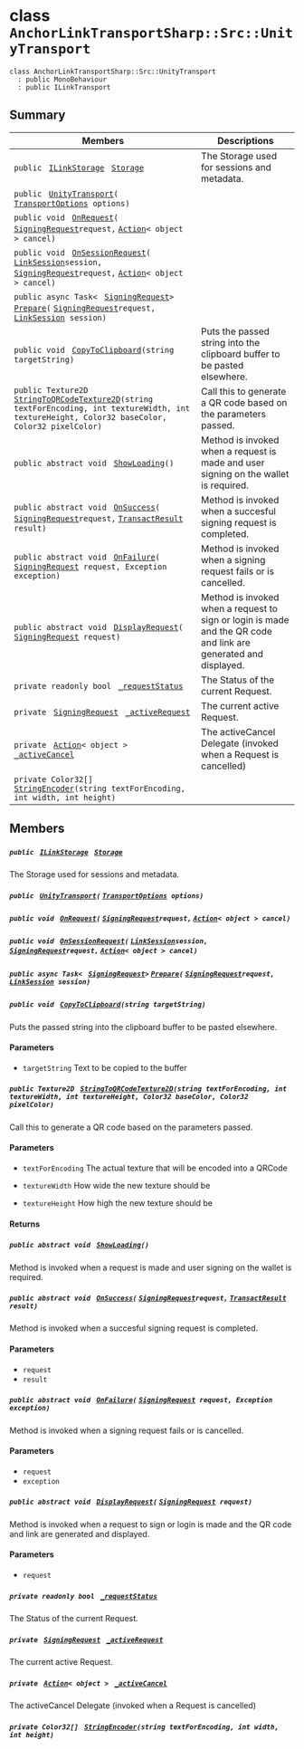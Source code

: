 # class `AnchorLinkTransportSharp::Src::UnityTransport` 

```
class AnchorLinkTransportSharp::Src::UnityTransport
  : public MonoBehaviour
  : public ILinkTransport
```

## Summary

 Members                                | Descriptions                                
----------------------------------------|---------------------------------------------
`public ` [`ILinkStorage`](AnchorLinkSharp.md)` ` [`Storage`](#class_anchor_link_transport_sharp_1_1_src_1_1_unity_transport_1a3198c2558a95eb66553955ab4b579438) | The Storage used for sessions and metadata.
`public ` [`UnityTransport`](#class_anchor_link_transport_sharp_1_1_src_1_1_unity_transport_1ac17cf84d27619a7170e46e363eee0412)`(` [`TransportOptions`](AnchorLinkTransportSharp--Src--TransportOptions.md)` options)` | 
`public void ` [`OnRequest`](#class_anchor_link_transport_sharp_1_1_src_1_1_unity_transport_1af033a491264433deccf8f379377bf0de)`(` [`SigningRequest`](EosioSigningRequest--SigningRequest.md)` request, ` [`Action`](#_anchor_example_panel_8cs_1a24e91c56095a0673d92c6eac6e069a3c)`< object > cancel)` | 
`public void ` [`OnSessionRequest`](#class_anchor_link_transport_sharp_1_1_src_1_1_unity_transport_1ab43ebe78aa7d484d52f5d1f80e8a0e74)`(` [`LinkSession`](AnchorLinkSharp--LinkSession.md)` session, ` [`SigningRequest`](EosioSigningRequest--SigningRequest.md)` request, ` [`Action`](#_anchor_example_panel_8cs_1a24e91c56095a0673d92c6eac6e069a3c)`< object > cancel)` | 
`public async Task< ` [`SigningRequest`](EosioSigningRequest--SigningRequest.md)` > ` [`Prepare`](#class_anchor_link_transport_sharp_1_1_src_1_1_unity_transport_1a2ba24fa9a86412c68780ae3157322251)`(` [`SigningRequest`](EosioSigningRequest--SigningRequest.md)` request, ` [`LinkSession`](AnchorLinkSharp--LinkSession.md)` session)` | 
`public void ` [`CopyToClipboard`](#class_anchor_link_transport_sharp_1_1_src_1_1_unity_transport_1a78826733039b0d0513d3a8d096c964c5)`(string targetString)` | Puts the passed string into the clipboard buffer to be pasted elsewhere.
`public Texture2D ` [`StringToQRCodeTexture2D`](#class_anchor_link_transport_sharp_1_1_src_1_1_unity_transport_1aacd85aff186fa6642a396d97be396fba)`(string textForEncoding, int textureWidth, int textureHeight, Color32 baseColor, Color32 pixelColor)` | Call this to generate a QR code based on the parameters passed.
`public abstract void ` [`ShowLoading`](#class_anchor_link_transport_sharp_1_1_src_1_1_unity_transport_1af418b15dece32a4e64c2eecf5ad5d395)`()` | Method is invoked when a request is made and user signing on the wallet is required.
`public abstract void ` [`OnSuccess`](#class_anchor_link_transport_sharp_1_1_src_1_1_unity_transport_1a21b85c67f69efaeeb2fcc52bcbb75d8f)`(` [`SigningRequest`](EosioSigningRequest--SigningRequest.md)` request, ` [`TransactResult`](AnchorLinkSharp--TransactResult.md)` result)` | Method is invoked when a succesful signing request is completed.
`public abstract void ` [`OnFailure`](#class_anchor_link_transport_sharp_1_1_src_1_1_unity_transport_1ad51f12d8e0f841020c19b45b7554a8b0)`(` [`SigningRequest`](EosioSigningRequest--SigningRequest.md)` request, Exception exception)` | Method is invoked when a signing request fails or is cancelled.
`public abstract void ` [`DisplayRequest`](#class_anchor_link_transport_sharp_1_1_src_1_1_unity_transport_1a768e8851a4d14b2454161b925e5efc16)`(` [`SigningRequest`](EosioSigningRequest--SigningRequest.md)` request)` | Method is invoked when a request to sign or login is made and the QR code and link are generated and displayed.
`private readonly bool ` [`_requestStatus`](#class_anchor_link_transport_sharp_1_1_src_1_1_unity_transport_1aca210874d7d563cfc1475451b4e26ad1) | The Status of the current Request.
`private ` [`SigningRequest`](EosioSigningRequest--SigningRequest.md)` ` [`_activeRequest`](#class_anchor_link_transport_sharp_1_1_src_1_1_unity_transport_1a259fde2c0f9f930be8631c1d4427df9a) | The current active Request.
`private ` [`Action`](#_anchor_example_panel_8cs_1a24e91c56095a0673d92c6eac6e069a3c)`< object > ` [`_activeCancel`](#class_anchor_link_transport_sharp_1_1_src_1_1_unity_transport_1a0c4229d810ba5ac013493dd663c0b6f5) | The activeCancel Delegate (invoked when a Request is cancelled)
`private Color32[] ` [`StringEncoder`](#class_anchor_link_transport_sharp_1_1_src_1_1_unity_transport_1af25c30c32b47c2b50192173b1133ed01)`(string textForEncoding, int width, int height)` | 

## Members

##### `public ` [`ILinkStorage`](AnchorLinkSharp.md)` ` [`Storage`](#class_anchor_link_transport_sharp_1_1_src_1_1_unity_transport_1a3198c2558a95eb66553955ab4b579438) 

The Storage used for sessions and metadata.

##### `public ` [`UnityTransport`](#class_anchor_link_transport_sharp_1_1_src_1_1_unity_transport_1ac17cf84d27619a7170e46e363eee0412)`(` [`TransportOptions`](AnchorLinkTransportSharp--Src--TransportOptions.md)` options)` 

##### `public void ` [`OnRequest`](#class_anchor_link_transport_sharp_1_1_src_1_1_unity_transport_1af033a491264433deccf8f379377bf0de)`(` [`SigningRequest`](EosioSigningRequest--SigningRequest.md)` request, ` [`Action`](#_anchor_example_panel_8cs_1a24e91c56095a0673d92c6eac6e069a3c)`< object > cancel)` 

##### `public void ` [`OnSessionRequest`](#class_anchor_link_transport_sharp_1_1_src_1_1_unity_transport_1ab43ebe78aa7d484d52f5d1f80e8a0e74)`(` [`LinkSession`](AnchorLinkSharp--LinkSession.md)` session, ` [`SigningRequest`](EosioSigningRequest--SigningRequest.md)` request, ` [`Action`](#_anchor_example_panel_8cs_1a24e91c56095a0673d92c6eac6e069a3c)`< object > cancel)` 

##### `public async Task< ` [`SigningRequest`](EosioSigningRequest--SigningRequest.md)` > ` [`Prepare`](#class_anchor_link_transport_sharp_1_1_src_1_1_unity_transport_1a2ba24fa9a86412c68780ae3157322251)`(` [`SigningRequest`](EosioSigningRequest--SigningRequest.md)` request, ` [`LinkSession`](AnchorLinkSharp--LinkSession.md)` session)` 

##### `public void ` [`CopyToClipboard`](#class_anchor_link_transport_sharp_1_1_src_1_1_unity_transport_1a78826733039b0d0513d3a8d096c964c5)`(string targetString)` 

Puts the passed string into the clipboard buffer to be pasted elsewhere.

#### Parameters
* `targetString` Text to be copied to the buffer

##### `public Texture2D ` [`StringToQRCodeTexture2D`](#class_anchor_link_transport_sharp_1_1_src_1_1_unity_transport_1aacd85aff186fa6642a396d97be396fba)`(string textForEncoding, int textureWidth, int textureHeight, Color32 baseColor, Color32 pixelColor)` 

Call this to generate a QR code based on the parameters passed.

#### Parameters
* `textForEncoding` The actual texture that will be encoded into a QRCode

* `textureWidth` How wide the new texture should be

* `textureHeight` How high the new texture should be

#### Returns

##### `public abstract void ` [`ShowLoading`](#class_anchor_link_transport_sharp_1_1_src_1_1_unity_transport_1af418b15dece32a4e64c2eecf5ad5d395)`()` 

Method is invoked when a request is made and user signing on the wallet is required.

##### `public abstract void ` [`OnSuccess`](#class_anchor_link_transport_sharp_1_1_src_1_1_unity_transport_1a21b85c67f69efaeeb2fcc52bcbb75d8f)`(` [`SigningRequest`](EosioSigningRequest--SigningRequest.md)` request, ` [`TransactResult`](AnchorLinkSharp--TransactResult.md)` result)` 

Method is invoked when a succesful signing request is completed.

#### Parameters
* `request` 
* `result`

##### `public abstract void ` [`OnFailure`](#class_anchor_link_transport_sharp_1_1_src_1_1_unity_transport_1ad51f12d8e0f841020c19b45b7554a8b0)`(` [`SigningRequest`](EosioSigningRequest--SigningRequest.md)` request, Exception exception)` 

Method is invoked when a signing request fails or is cancelled.

#### Parameters
* `request` 
* `exception`

##### `public abstract void ` [`DisplayRequest`](#class_anchor_link_transport_sharp_1_1_src_1_1_unity_transport_1a768e8851a4d14b2454161b925e5efc16)`(` [`SigningRequest`](EosioSigningRequest--SigningRequest.md)` request)` 

Method is invoked when a request to sign or login is made and the QR code and link are generated and displayed.

#### Parameters
* `request`

##### `private readonly bool ` [`_requestStatus`](#class_anchor_link_transport_sharp_1_1_src_1_1_unity_transport_1aca210874d7d563cfc1475451b4e26ad1) 

The Status of the current Request.

##### `private ` [`SigningRequest`](EosioSigningRequest--SigningRequest.md)` ` [`_activeRequest`](#class_anchor_link_transport_sharp_1_1_src_1_1_unity_transport_1a259fde2c0f9f930be8631c1d4427df9a) 

The current active Request.

##### `private ` [`Action`](#_anchor_example_panel_8cs_1a24e91c56095a0673d92c6eac6e069a3c)`< object > ` [`_activeCancel`](#class_anchor_link_transport_sharp_1_1_src_1_1_unity_transport_1a0c4229d810ba5ac013493dd663c0b6f5) 

The activeCancel Delegate (invoked when a Request is cancelled)

##### `private Color32[] ` [`StringEncoder`](#class_anchor_link_transport_sharp_1_1_src_1_1_unity_transport_1af25c30c32b47c2b50192173b1133ed01)`(string textForEncoding, int width, int height)` 

